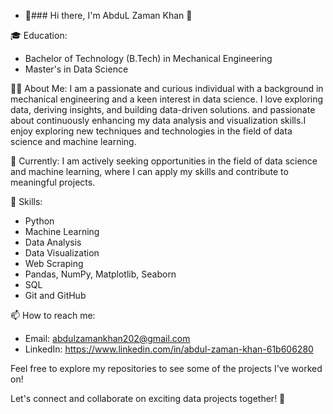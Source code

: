 - 👋### Hi there, I'm AbduL Zaman Khan 👋

🎓 Education:
- Bachelor of Technology (B.Tech) in Mechanical Engineering
- Master's in Data Science

👨‍💻 About Me:
I am a passionate and curious individual with a background in mechanical engineering and a keen interest in data science. I love exploring data, deriving insights, and building data-driven solutions.
and passionate about continuously enhancing my data analysis and visualization skills.I enjoy exploring new techniques and technologies in the field of data science and machine learning.

🔭 Currently:
I am actively seeking opportunities in the field of data science and machine learning, where I can apply my skills and contribute to meaningful projects.

🌱 Skills:
- Python
- Machine Learning
- Data Analysis
- Data Visualization
- Web Scraping
- Pandas, NumPy, Matplotlib, Seaborn
- SQL
- Git and GitHub

📫 How to reach me:
- Email: abdulzamankhan202@gmail.com
- LinkedIn: https://www.linkedin.com/in/abdul-zaman-khan-61b606280

Feel free to explore my repositories to see some of the projects I've worked on!

<!-- Add a cool GitHub stats image using a tool like https://github.com/anuraghazra/github-readme-stats -->

Let's connect and collaborate on exciting data projects together! 🚀

<!---
ABDULZAMANKHAN/ABDULZAMANKHAN is a ✨ special ✨ repository because its `README.md` (this file) appears on your GitHub profile.
You can click the Preview link to take a look at your changes.
--->
